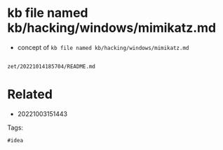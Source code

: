 # kb file named kb/hacking/windows/mimikatz.md

- concept of `kb file named kb/hacking/windows/mimikatz.md`

```
```

` zet/20221014185704/README.md `

# Related

- 20221003151443

Tags:

    #idea
